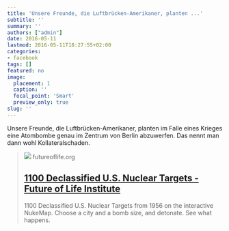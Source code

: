 ```yaml
---
title: 'Unsere Freunde, die Luftbrücken-Amerikaner, planten ...'
subtitle: ''
summary: ''
authors: ["admin"]
date: 2016-05-11
lastmod: 2016-05-11T18:27:55+02:00
categories:
- facebook
tags: []
featured: no
image:
  placement: 1
  caption: ''
  focal_point: 'Smart'
  preview_only: true
slug: ''
---
```

Unsere Freunde, die Luftbrücken-Amerikaner, planten im Falle eines Krieges eine Atombombe genau im Zentrum von Berlin abzuwerfen. Das nennt man dann wohl Kollateralschaden.
> [![](https://futureoflife.org/wp-content/uploads/2016/05/Screen-Shot-2016-05-12-at-12.19.05-PM.png)](http://futureoflife.org/us-nuclear-targets/)
> futureoflife.org
> ## [1100 Declassified U.S. Nuclear Targets - Future of Life Institute](http://futureoflife.org/us-nuclear-targets/)
>
>1100 Declassified U.S. Nuclear Targets from 1956 on the interactive NukeMap. Choose a city and a bomb size, and detonate. See what happens.

